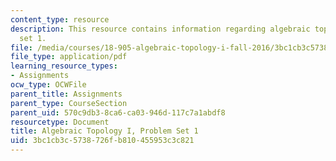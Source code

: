 ```yaml
---
content_type: resource
description: This resource contains information regarding algebraic topology I, problem
  set 1.
file: /media/courses/18-905-algebraic-topology-i-fall-2016/3bc1cb3c5738726fb810455953c3c821_MIT18_905F16_pset1.pdf
file_type: application/pdf
learning_resource_types:
- Assignments
ocw_type: OCWFile
parent_title: Assignments
parent_type: CourseSection
parent_uid: 570c9db3-8ca6-ca03-946d-117c7a1abdf8
resourcetype: Document
title: Algebraic Topology I, Problem Set 1
uid: 3bc1cb3c-5738-726f-b810-455953c3c821
---
```

